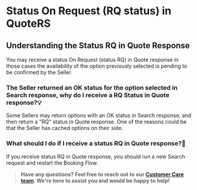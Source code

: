 ﻿---
sidebar_position: 2
---

#  Status On Request (RQ status) in QuoteRS
## Understanding the Status RQ in Quote Response
You may receive a status On Request (status RQ) in Quote response in those cases the availability of the option previously selected is pending to be confirmed by the Seller.

### The Seller returned an OK status for the option selected in Search response, why do I receive a RQ Status in Quote response?💡
Some Sellers may return options with an OK status in Search response, and then return a "RQ" status in Quote response. One of the reasons could be that the Seller has cached options on their side.

### What should I do if I receive a status RQ in Quote response?🔄
If you receive status RQ in Quote response, you should run a new Search request and restart the Booking Flow.

 

>**Have any questions? Feel free to reach out to our [Customer Care team](https://knowledge.travelgate.com/tickets-status). We're here to assist you and would be happy to help!**

 

